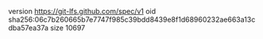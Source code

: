 version https://git-lfs.github.com/spec/v1
oid sha256:06c7b260665b7e7747f985c39bdd8439e8f1d68960232ae663a13cdba57ea37a
size 10697
